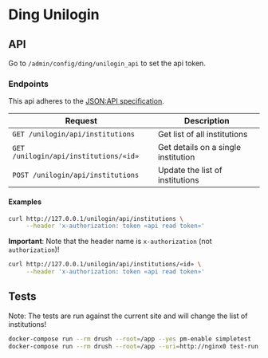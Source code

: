 # Ding Unilogin

## API

Go to `/admin/config/ding/unilogin_api` to set the api token.

### Endpoints

This api adheres to the [JSON:API specification](https://jsonapi.org/).

| Request                               | Description                         |
|---------------------------------------|-------------------------------------|
| `GET /unilogin/api/institutions`      | Get list of all institutions        |
| `GET /unilogin/api/institutions/«id»` | Get details on a single institution |
| `POST /unilogin/api/institutions`     | Update the list of institutions     |

#### Examples

```sh
curl http://127.0.0.1/unilogin/api/institutions \
     --header 'x-authorization: token «api read token»'
```

**Important**: Note that the header name is `x-authorization` (not
`authorization`)!

```sh
curl http://127.0.0.1/unilogin/api/institutions/«id» \
     --header 'x-authorization: token «api read token»'
```

## Tests

Note: The tests are run against the current site and will change the list of
institutions!

```sh
docker-compose run --rm drush --root=/app --yes pm-enable simpletest
docker-compose run --rm drush --root=/app --uri=http://nginx0 test-run ding_unilogin
```
